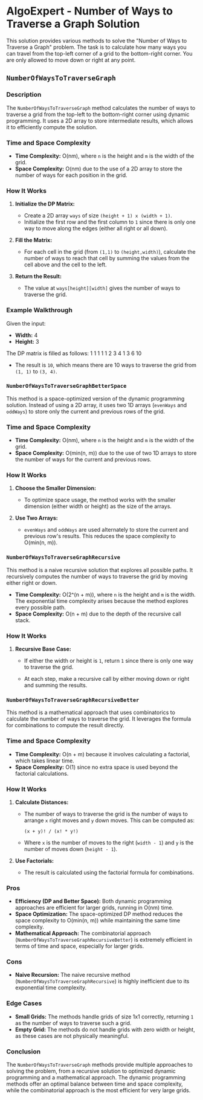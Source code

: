 # AlgoExpert - Number of Ways to Traverse a Graph Solution

This solution provides various methods to solve the "Number of Ways to Traverse a Graph" problem. The task is to calculate how many ways you can travel from the top-left corner of a grid to the bottom-right corner. You are only allowed to move down or right at any point.

## `NumberOfWaysToTraverseGraph`

### Description
The `NumberOfWaysToTraverseGraph` method calculates the number of ways to traverse a grid from the top-left to the bottom-right corner using dynamic programming. It uses a 2D array to store intermediate results, which allows it to efficiently compute the solution.

### Time and Space Complexity
- **Time Complexity:** O(nm), where `n` is the height and `m` is the width of the grid.
- **Space Complexity:** O(nm) due to the use of a 2D array to store the number of ways for each position in the grid.

### How It Works
1. **Initialize the DP Matrix:**
   - Create a 2D array `ways` of size `(height + 1) x (width + 1)`.
   - Initialize the first row and the first column to `1` since there is only one way to move along the edges (either all right or all down).

2. **Fill the Matrix:**
   - For each cell in the grid (from `(1,1)` to `(height,width)`), calculate the number of ways to reach that cell by summing the values from the cell above and the cell to the left.

3. **Return the Result:**
   - The value at `ways[height][width]` gives the number of ways to traverse the grid.

### Example Walkthrough

Given the input:
- **Width:** 4
- **Height:** 3

The DP matrix is filled as follows:
1   1   1   1
1   2   3   4
1   3   6   10
- The result is `10`, which means there are 10 ways to traverse the grid from `(1, 1)` to `(3, 4)`.

### `NumberOfWaysToTraverseGraphBetterSpace`

This method is a space-optimized version of the dynamic programming solution. Instead of using a 2D array, it uses two 1D arrays (`evenWays` and `oddWays`) to store only the current and previous rows of the grid.

### Time and Space Complexity
- **Time Complexity:** O(nm), where `n` is the height and `m` is the width of the grid.
- **Space Complexity:** O(min(n, m)) due to the use of two 1D arrays to store the number of ways for the current and previous rows.

### How It Works
1. **Choose the Smaller Dimension:**
   - To optimize space usage, the method works with the smaller dimension (either width or height) as the size of the arrays.

2. **Use Two Arrays:**
   - `evenWays` and `oddWays` are used alternately to store the current and previous row's results. This reduces the space complexity to O(min(n, m)).

### `NumberOfWaysToTraverseGraphRecursive`

This method is a naive recursive solution that explores all possible paths. It recursively computes the number of ways to traverse the grid by moving either right or down.

- **Time Complexity:** O(2^(n + m)), where `n` is the height and `m` is the width. The exponential time complexity arises because the method explores every possible path.
- **Space Complexity:** O(n + m) due to the depth of the recursive call stack.
### How It Works
1. **Recursive Base Case:**
   - If either the width or height is `1`, return `1` since there is only one way to traverse the grid.

   - At each step, make a recursive call by either moving down or right and summing the results.

### `NumberOfWaysToTraverseGraphRecursiveBetter`

This method is a mathematical approach that uses combinatorics to calculate the number of ways to traverse the grid. It leverages the formula for combinations to compute the result directly.

### Time and Space Complexity
- **Time Complexity:** O(n + m) because it involves calculating a factorial, which takes linear time.
- **Space Complexity:** O(1) since no extra space is used beyond the factorial calculations.

### How It Works
1. **Calculate Distances:**
   - The number of ways to traverse the grid is the number of ways to arrange `x` right moves and `y` down moves. This can be computed as:
     ```
     (x + y)! / (x! * y!)
     ```
   - Where `x` is the number of moves to the right (`width - 1`) and `y` is the number of moves down (`height - 1`).

2. **Use Factorials:**
   - The result is calculated using the factorial formula for combinations.

### Pros
- **Efficiency (DP and Better Space):** Both dynamic programming approaches are efficient for larger grids, running in O(nm) time.
- **Space Optimization:** The space-optimized DP method reduces the space complexity to O(min(n, m)) while maintaining the same time complexity.
- **Mathematical Approach:** The combinatorial approach (`NumberOfWaysToTraverseGraphRecursiveBetter`) is extremely efficient in terms of time and space, especially for larger grids.

### Cons
- **Naive Recursion:** The naive recursive method (`NumberOfWaysToTraverseGraphRecursive`) is highly inefficient due to its exponential time complexity.

### Edge Cases
- **Small Grids:** The methods handle grids of size 1x1 correctly, returning `1` as the number of ways to traverse such a grid.
- **Empty Grid:** The methods do not handle grids with zero width or height, as these cases are not physically meaningful.

### Conclusion

The `NumberOfWaysToTraverseGraph` methods provide multiple approaches to solving the problem, from a recursive solution to optimized dynamic programming and a mathematical approach. The dynamic programming methods offer an optimal balance between time and space complexity, while the combinatorial approach is the most efficient for very large grids.